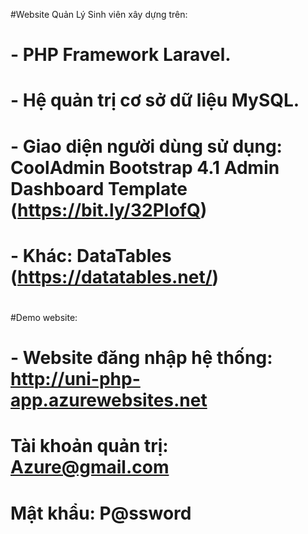 #Website Quản Lý Sinh viên xây dựng trên:
#    - PHP Framework Laravel.
#    - Hệ quản trị cơ sở dữ liệu MySQL.
#    - Giao diện người dùng sử dụng: CoolAdmin Bootstrap 4.1 Admin Dashboard Template (https://bit.ly/32PIofQ)
#    - Khác: DataTables (https://datatables.net/)
#    
#    
#Demo website:
#    - Website đăng nhập hệ thống: http://uni-php-app.azurewebsites.net
#            Tài khoản quản trị: Azure@gmail.com
#            Mật khẩu: P@ssword

